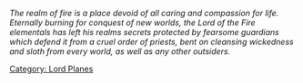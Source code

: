 *The realm of fire is a place devoid of all caring and compassion for
life. Eternally burning for conquest of new worlds, the Lord of the Fire
elementals has left his realms secrets protected by fearsome guardians
which defend it from a cruel order of priests, bent on cleansing
wickedness and sloth from every world, as well as any other outsiders.*

[Category: Lord Planes](Category:_Lord_Planes "wikilink")
